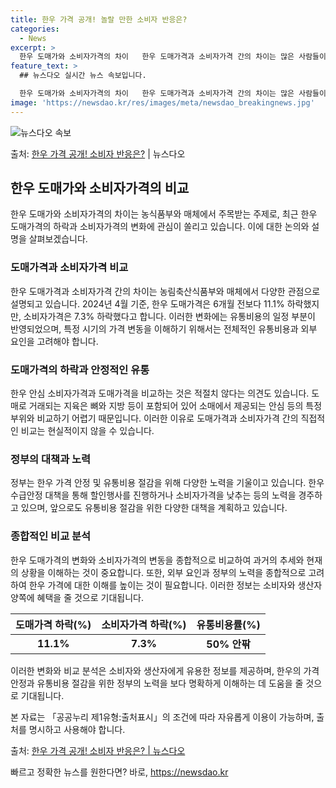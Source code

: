 ```yaml
---
title: 한우 가격 공개! 놀랄 만한 소비자 반응은?
categories:
  - News
excerpt: >
  한우 도매가와 소비자가격의 차이   한우 도매가격과 소비자가격 간의 차이는 많은 사람들이 관심을 갖는 주제입…
feature_text: >
  ## 뉴스다오 실시간 뉴스 속보입니다.

  한우 도매가와 소비자가격의 차이   한우 도매가격과 소비자가격 간의 차이는 많은 사람들이 관심을 갖는 주제입…
image: 'https://newsdao.kr/res/images/meta/newsdao_breakingnews.jpg'
---
```


![뉴스다오 속보](https://newsdao.kr/res/images/meta/newsdao_breakingnews.jpg)

<p>출처: <a href="https://newsdao.kr/4631" rel="dofollow">한우 가격 공개! 소비자 반응은?</a> | 뉴스다오</p>

<h2 data-ke-size="size26">한우 도매가와 소비자가격의 비교</h2>
<p data-ke-size="size16">한우 도매가와 소비자가격의 차이는 농식품부와 매체에서 주목받는 주제로, 최근 한우 도매가격의 하락과 소비자가격의 변화에 관심이 쏠리고 있습니다. 이에 대한 논의와 설명을 살펴보겠습니다.</p>

<h3>도매가격과 소비자가격 비교</h3>
<p data-ke-size="size16">한우 도매가격과 소비자가격 간의 차이는 농림축산식품부와 매체에서 다양한 관점으로 설명되고 있습니다. 2024년 4월 기준, 한우 도매가격은 6개월 전보다 11.1% 하락했지만, 소비자가격은 7.3% 하락했다고 합니다. 이러한 변화에는 유통비용의 일정 부분이 반영되었으며, 특정 시기의 가격 변동을 이해하기 위해서는 전체적인 유통비용과 외부 요인을 고려해야 합니다.</p>

<h3>도매가격의 하락과 안정적인 유통</h3>
<p data-ke-size="size16">한우 안심 소비자가격과 도매가격을 비교하는 것은 적절치 않다는 의견도 있습니다. 도매로 거래되는 지육은 뼈와 지방 등이 포함되어 있어 소매에서 제공되는 안심 등의 특정 부위와 비교하기 어렵기 때문입니다. 이러한 이유로 도매가격과 소비자가격 간의 직접적인 비교는 현실적이지 않을 수 있습니다.</p>

<h3>정부의 대책과 노력</h3>
<p data-ke-size="size16">정부는 한우 가격 안정 및 유통비용 절감을 위해 다양한 노력을 기울이고 있습니다. 한우 수급안정 대책을 통해 할인행사를 진행하거나 소비자가격을 낮추는 등의 노력을 경주하고 있으며, 앞으로도 유통비용 절감을 위한 다양한 대책을 계획하고 있습니다.</p>

<h3>종합적인 비교 분석</h3>
<p data-ke-size="size16">한우 도매가격의 변화와 소비자가격의 변동을 종합적으로 비교하여 과거의 추세와 현재의 상황을 이해하는 것이 중요합니다. 또한, 외부 요인과 정부의 노력을 종합적으로 고려하여 한우 가격에 대한 이해를 높이는 것이 필요합니다. 이러한 정보는 소비자와 생산자 양쪽에 혜택을 줄 것으로 기대됩니다.</p>

<table>
  <thead>
    <tr>
      <th>도매가격 하락(%)</th>
      <th>소비자가격 하락(%)</th>
      <th>유통비용률(%)</th>
    </tr>
  </thead>
  <tbody>
    <tr>
      <td style="text-align: center; height: 17px;"><b>11.1%</b></td>
      <td style="text-align: center; height: 17px;"><b>7.3%</b></td>
      <td style="text-align: center; height: 17px;"><b>50% 안팎</b></td>
    </tr>
  </tbody>
</table>

<p data-ke-size="size16">이러한 변화와 비교 분석은 소비자와 생산자에게 유용한 정보를 제공하며, 한우의 가격 안정과 유통비용 절감을 위한 정부의 노력을 보다 명확하게 이해하는 데 도움을 줄 것으로 기대됩니다.</p>

<p data-ke-size="size16">본 자료는 「공공누리 제1유형:출처표시」의 조건에 따라 자유롭게 이용이 가능하며, 출처를 명시하고 사용해야 합니다.</p>
<p data-ke-size="size16">출처: <a href="https://newsdao.kr/4631">한우 가격 공개! 소비자 반응은? | 뉴스다오</a></p> 

빠르고 정확한 뉴스를 원한다면? 바로, <a href="https://newsdao.kr" rel="dofollow">https://newsdao.kr</a>


    
